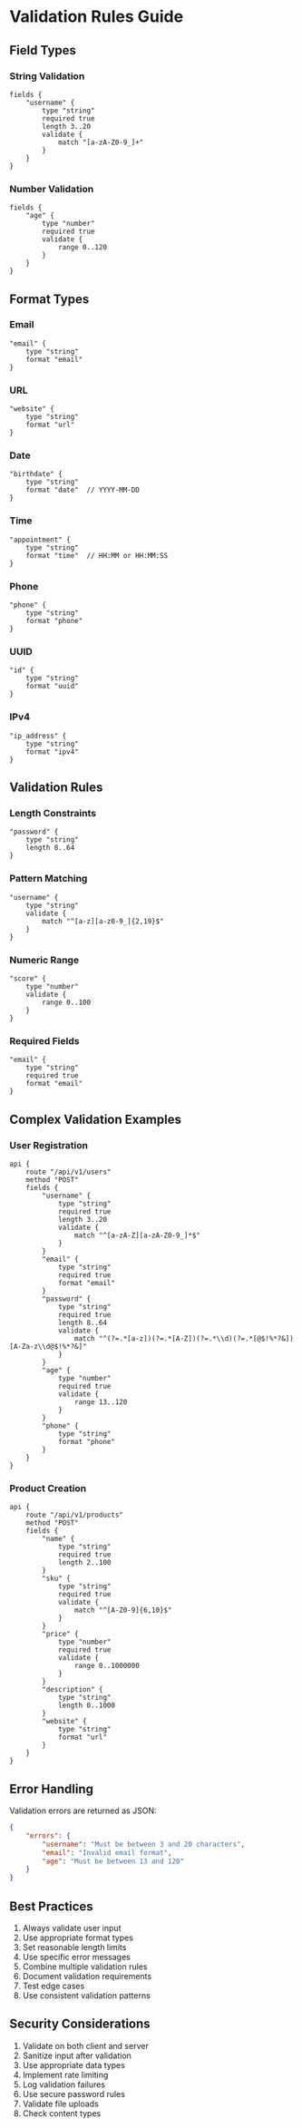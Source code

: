 # Validation Rules Guide

## Field Types

### String Validation
```webdsl
fields {
    "username" {
        type "string"
        required true
        length 3..20
        validate {
            match "[a-zA-Z0-9_]+"
        }
    }
}
```

### Number Validation
```webdsl
fields {
    "age" {
        type "number"
        required true
        validate {
            range 0..120
        }
    }
}
```

## Format Types

### Email
```webdsl
"email" {
    type "string"
    format "email"
}
```

### URL
```webdsl
"website" {
    type "string"
    format "url"
}
```

### Date
```webdsl
"birthdate" {
    type "string"
    format "date"  // YYYY-MM-DD
}
```

### Time
```webdsl
"appointment" {
    type "string"
    format "time"  // HH:MM or HH:MM:SS
}
```

### Phone
```webdsl
"phone" {
    type "string"
    format "phone"
}
```

### UUID
```webdsl
"id" {
    type "string"
    format "uuid"
}
```

### IPv4
```webdsl
"ip_address" {
    type "string"
    format "ipv4"
}
```

## Validation Rules

### Length Constraints
```webdsl
"password" {
    type "string"
    length 8..64
}
```

### Pattern Matching
```webdsl
"username" {
    type "string"
    validate {
        match "^[a-z][a-z0-9_]{2,19}$"
    }
}
```

### Numeric Range
```webdsl
"score" {
    type "number"
    validate {
        range 0..100
    }
}
```

### Required Fields
```webdsl
"email" {
    type "string"
    required true
    format "email"
}
```

## Complex Validation Examples

### User Registration
```webdsl
api {
    route "/api/v1/users"
    method "POST"
    fields {
        "username" {
            type "string"
            required true
            length 3..20
            validate {
                match "^[a-zA-Z][a-zA-Z0-9_]*$"
            }
        }
        "email" {
            type "string"
            required true
            format "email"
        }
        "password" {
            type "string"
            required true
            length 8..64
            validate {
                match "^(?=.*[a-z])(?=.*[A-Z])(?=.*\\d)(?=.*[@$!%*?&])[A-Za-z\\d@$!%*?&]"
            }
        }
        "age" {
            type "number"
            required true
            validate {
                range 13..120
            }
        }
        "phone" {
            type "string"
            format "phone"
        }
    }
}
```

### Product Creation
```webdsl
api {
    route "/api/v1/products"
    method "POST"
    fields {
        "name" {
            type "string"
            required true
            length 2..100
        }
        "sku" {
            type "string"
            required true
            validate {
                match "^[A-Z0-9]{6,10}$"
            }
        }
        "price" {
            type "number"
            required true
            validate {
                range 0..1000000
            }
        }
        "description" {
            type "string"
            length 0..1000
        }
        "website" {
            type "string"
            format "url"
        }
    }
}
```

## Error Handling

Validation errors are returned as JSON:

```json
{
    "errors": {
        "username": "Must be between 3 and 20 characters",
        "email": "Invalid email format",
        "age": "Must be between 13 and 120"
    }
}
```

## Best Practices

1. Always validate user input
2. Use appropriate format types
3. Set reasonable length limits
4. Use specific error messages
5. Combine multiple validation rules
6. Document validation requirements
7. Test edge cases
8. Use consistent validation patterns

## Security Considerations

1. Validate on both client and server
2. Sanitize input after validation
3. Use appropriate data types
4. Implement rate limiting
5. Log validation failures
6. Use secure password rules
7. Validate file uploads
8. Check content types 